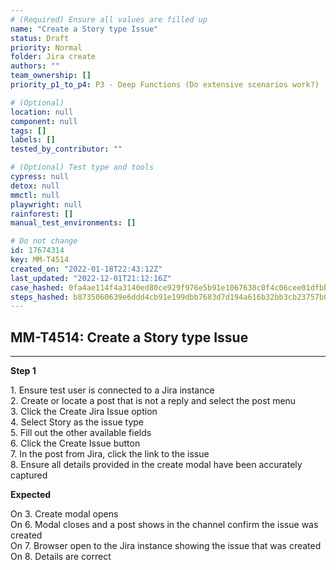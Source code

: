 ```yaml
---
# (Required) Ensure all values are filled up
name: "Create a Story type Issue"
status: Draft
priority: Normal
folder: Jira create
authors: ""
team_ownership: []
priority_p1_to_p4: P3 - Deep Functions (Do extensive scenarios work?)

# (Optional)
location: null
component: null
tags: []
labels: []
tested_by_contributor: ""

# (Optional) Test type and tools
cypress: null
detox: null
mmctl: null
playwright: null
rainforest: []
manual_test_environments: []

# Do not change
id: 17674314
key: MM-T4514
created_on: "2022-01-18T22:43:12Z"
last_updated: "2022-12-01T21:12:16Z"
case_hashed: 0fa4ae114f4a3140ed80ce929f976e5b91e1067638c0f4c06cee01dfbb78a1381d898ab55759553db798742e1c840901
steps_hashed: b8735060639e6ddd4cb91e199dbb7683d7d194a616b32bb3cb23757b07340a24f1359dc5ee87100a88a3aa24386b1212
---
```


<!-- (Auto-generated) Based on frontmatter's "key" and "name" -->

## MM-T4514: Create a Story type Issue

---

**Step 1**

1\. Ensure test user is connected to a Jira instance\
2\. Create or locate a post that is not a reply and select the post menu\
3\. Click the Create Jira Issue option\
4\. Select Story as the issue type\
5\. Fill out the other available fields\
6\. Click the Create Issue button\
7\. In the post from Jira, click the link to the issue\
8\. Ensure all details provided in the create modal have been accurately captured

**Expected**

On 3. Create modal opens\
On 6. Modal closes and a post shows in the channel confirm the issue was created\
On 7. Browser open to the Jira instance showing the issue that was created\
On 8. Details are correct

